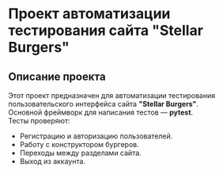 # Проект автоматизации тестирования сайта "Stellar Burgers"

## Описание проекта
Этот проект предназначен для автоматизации тестирования пользовательского интерфейса сайта **"Stellar Burgers"**.  
Основной фреймворк для написания тестов — **pytest**.  
Тесты проверяют:
- Регистрацию и авторизацию пользователей.
- Работу с конструктором бургеров.
- Переходы между разделами сайта.
- Выход из аккаунта.
